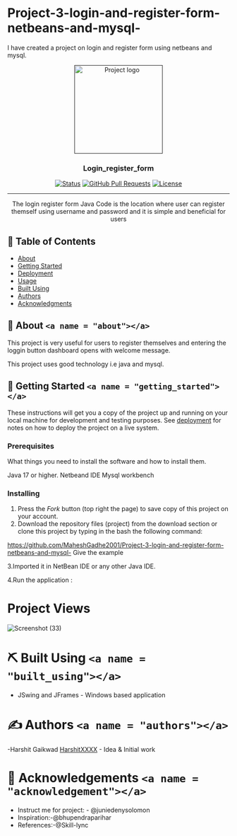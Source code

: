 # Project-3-login-and-register-form-netbeans-and-mysql-
I have created a project on login and register form using netbeans and mysql.


<p align="center">
  <a href="" rel="noopener">
 <img width=200px height=200px src=" ![icons8-enter-50](HarshitXXXX/login-and-register-form-netbeans-and-mysql-/Screenshot 2023-06-05 045201.png)
  " alt="Project logo"></a>
</p>

<h3 align="center">Login_register_form</h3>

<div align="center">

  [![Status](https://www.google.com/url?sa=i&url=https%3A%2F%2Fgithub.com%2Ftopics%2Fhospital-management-system%3Fl%3Dpython&psig=AOvVaw11txWWXobtW-hg6xS2NoI1&ust=1682595253838000&source=images&cd=vfe&ved=0CBEQjRxqFwoTCJDy9_y5x_4CFQAAAAAdAAAAABAE)]()
  [![GitHub Pull Requests](https://img.shields.io/github/issues-pr/kylelobo/The-Documentation-Compendium.svg)](https://github.com/kylelobo/The-Documentation-Compendium/pulls)
  [![License](https://img.shields.io/badge/license-MIT-blue.svg)](/LICENSE)

</div>

---

<p align="center">The login register form Java Code is the location where user can register themself using username and password and  it is simple and beneficial for users
    <br> 
</p>

## 📝 Table of Contents

- [About](#about)
- [Getting Started](#getting_started)
- [Deployment](#deployment)
- [Usage](#usage)
- [Built Using](#built_using)
- [Authors](#authors)
- [Acknowledgments](#acknowledgement)

## 🧐 About `<a name = "about"></a>`

This project is very useful for users to register themselves and entering the loggin button dashboard opens with welcome message.

This project uses good technology i.e java and mysql.



## 🏁 Getting Started `<a name = "getting_started"></a>`

These instructions will get you a copy of the project up and running on your local machine for development and testing purposes. See [deployment](#deployment) for notes on how to deploy the project on a live system.

### Prerequisites

What things you need to install the software and how to install them.


Java 17 or higher.
Netbeand IDE
Mysql workbench


### Installing

1. Press the *Fork* button (top right the page) to save copy of this project on your account.
2. Download the repository files (project) from the download section or clone this project by typing in the bash the following command:


https://github.com/MaheshGadhe2001/Project-3-login-and-register-form-netbeans-and-mysql- Give the example


3.Imported it in NetBean IDE or any other Java IDE.

4.Run the application :

# Project Views

![Screenshot (33)](HarshitXXXX/login-and-register-form-netbeans-and-mysql-/login2.png)

# ⛏ Built Using `<a name = "built_using"></a>`
- JSwing and JFrames - Windows based application

# ✍ Authors `<a name = "authors"></a>`

-Harshit Gaikwad [HarshitXXXX](https://github.com/HarshitXXXX) - Idea & Initial work

# 🎉 Acknowledgements `<a name = "acknowledgement"></a>`

- Instruct me for project: - @juniedenysolomon
- Inspiration:-@bhupendraparihar
- References:-@Skill-lync